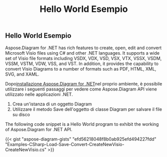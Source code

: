 ﻿---
title: Hello World Esempio
type: docs
weight: 90
url: /it/net/hello-world-example/
description: Questa pagina descrive come creare un esempio di hello world con la libreria Aspose.Diagram.
---
## **Hello World Esempio**
Aspose.Diagram for .NET has rich features to create, open, edit and convert Microsoft Visio files using C# and other .NET languages. It supports a wide set of Visio file formats including VSDX, VDX, VSD, VSX, VTX, VSSX, VSDM, VSSM, VSTM, VDW, VSS, and VST. In addition, it provides the capability to convert Visio Diagrams to a number of formats such as PDF, HTML, XML, SVG, and XAML.

Dopo[installazione Aspose.Diagram for .NET](/diagram/it/net/installation/)nel proprio ambiente, è possibile utilizzare i seguenti passaggi per vedere come Aspose.Diagram API viene utilizzato nelle applicazioni .NET.

1. Crea un'istanza di un oggetto Diagram
1. Utilizzare il metodo Save dell'oggetto di classe Diagram per salvare il file su disco

The following code snippet is a Hello World program to exhibit the working of Aspose.Diagram for .NET API. 

{{< gist "aspose-diagram-gists" "efd56218048f8b0ab925efd494227fdd" "Examples-CSharp-Load-Save-Convert-CreateNewVisio-CreateNewVisio.cs" >}}




